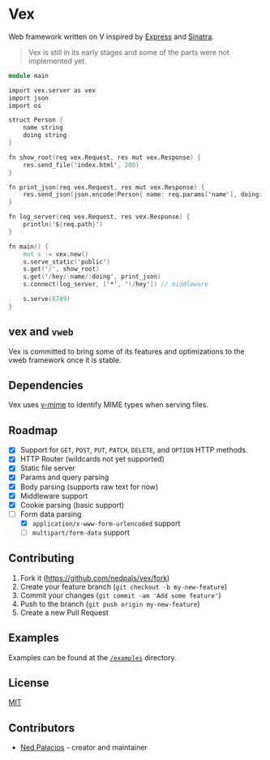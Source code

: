 # Vex
Web framework written on V inspired by [Express](https://expressjs.com/) and [Sinatra](https://sinatrarb.com).

> Vex is still in its early stages and some of the parts were not implemented yet.

```v
module main

import vex.server as vex
import json
import os

struct Person {
    name string
    doing string
}

fn show_root(req vex.Request, res mut vex.Response) {
    res.send_file('index.html', 200)  
}

fn print_json(req vex.Request, res mut vex.Response) {
    res.send_json(json.encode(Person{ name: req.params['name'], doing: req.params['doing'] }), 200)
}

fn log_server(req vex.Request, res vex.Response) {
    println('${req.path}')
}

fn main() {
    mut s := vex.new()
    s.serve_static('public')
    s.get('/', show_root)
    s.get('/hey/:name/:doing', print_json)
    s.connect(log_server, ['*', '!/hey']) // middleware

    s.serve(6789)
}
```

## vex and `vweb`
Vex is committed to bring some of its features and optimizations to the vweb framework once it is stable. 

## Dependencies
Vex uses [v-mime](https://github.com/nedpals/v-mime) to identify MIME types when serving files.

## Roadmap
- [X] Support for `GET`, `POST`, `PUT`, `PATCH`, `DELETE`, and `OPTION` HTTP methods.
- [x] HTTP Router (wildcards not yet supported)
- [x] Static file server
- [x] Params and query parsing
- [x] Body parsing (supports raw text for now)
- [x] Middleware support
- [x] Cookie parsing (basic support)
- [ ] Form data parsing
  - [x] `application/x-www-form-urlencoded` support
  - [ ] `multipart/form-data` support

## Contributing
1. Fork it (<https://github.com/nedpals/vex/fork>)
2. Create your feature branch (`git checkout -b my-new-feature`)
3. Commit your changes (`git commit -am 'Add some feature'`)
4. Push to the branch (`git push origin my-new-feature`)
5. Create a new Pull Request

## Examples
Examples can be found at the [`/examples`](/examples) directory.

## License
[MIT](LICENSE)

## Contributors

- [Ned Palacios](https://github.com/nedpals) - creator and maintainer
